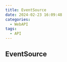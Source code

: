 ```yaml
---
title: EventSource
date: 2024-02-23 16:09:48
categories:
  - WebAPI
tags:
  - API
---
```


## EventSource
